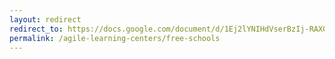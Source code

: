 ```yaml
---
layout: redirect
redirect_to: https://docs.google.com/document/d/1Ej2lYNIHdVserBzIj-RAX0hL3m8pWmxLkz67F7Rc-gg/edit#
permalink: /agile-learning-centers/free-schools
---
```

